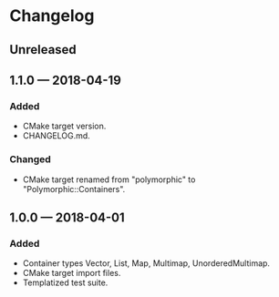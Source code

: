 # Changelog

## Unreleased

## 1.1.0 — 2018-04-19
### Added
- CMake target version.
- CHANGELOG.md.

### Changed
- CMake target renamed from "polymorphic" to "Polymorphic::Containers".

## 1.0.0 — 2018-04-01
### Added
- Container types Vector, List, Map, Multimap, UnorderedMultimap.
- CMake target import files.
- Templatized test suite.
